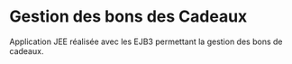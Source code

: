 # Gestion des bons des Cadeaux

Application JEE réalisée avec les EJB3 permettant la gestion des bons de cadeaux.
